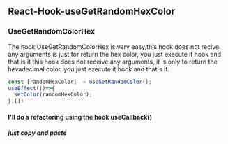 ## React-Hook-useGetRandomHexColor 

### UseGetRandomColorHex
        
The hook UseGetRandomColorHex is very easy,this hook does not recive any arguments is just for return the hex color, you just execute it hook and that is it
this hook does not receive any arguments, it is only to return the hexadecimal color, you just execute it hook and that's it. 


```javascript
const [randomHexColor]  = useGetRandomColor();           
useEffect(()=>{
  setColor(randomHexColor);
},[])    
```

#### I'll do a refactoring using the hook useCallback()

##### just copy and paste
